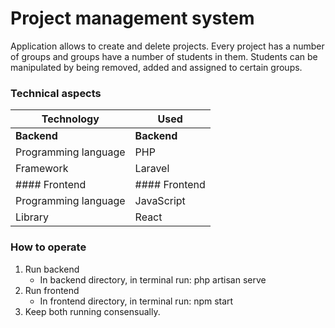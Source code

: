 # Project management system


                
Application allows to create and delete projects. Every project has a number of groups and groups have a number of students in them. Students can be manipulated by being removed, added and assigned to certain groups.


### Technical aspects

Technology	| Used
 ------------ | ------------- 
**Backend** | **Backend**
Programming language | PHP
Framework | Laravel
#### Frontend |####  Frontend
Programming language | JavaScript
Library | React


###  How to operate

1. Run backend
    * In backend directory, in terminal run: php artisan serve
2. Run frontend
    * In frontend directory, in terminal run: npm start
3. Keep both running consensually.



 
 
